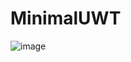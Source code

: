 # MinimalUWT
![image](https://user-images.githubusercontent.com/88167353/227801122-c20abbad-e686-4378-93b0-cfa6cacc23e7.png)

